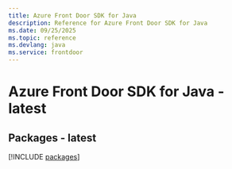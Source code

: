```yaml
---
title: Azure Front Door SDK for Java
description: Reference for Azure Front Door SDK for Java
ms.date: 09/25/2025
ms.topic: reference
ms.devlang: java
ms.service: frontdoor
---
```

# Azure Front Door SDK for Java - latest
## Packages - latest
[!INCLUDE [packages](front-door-index.md)]